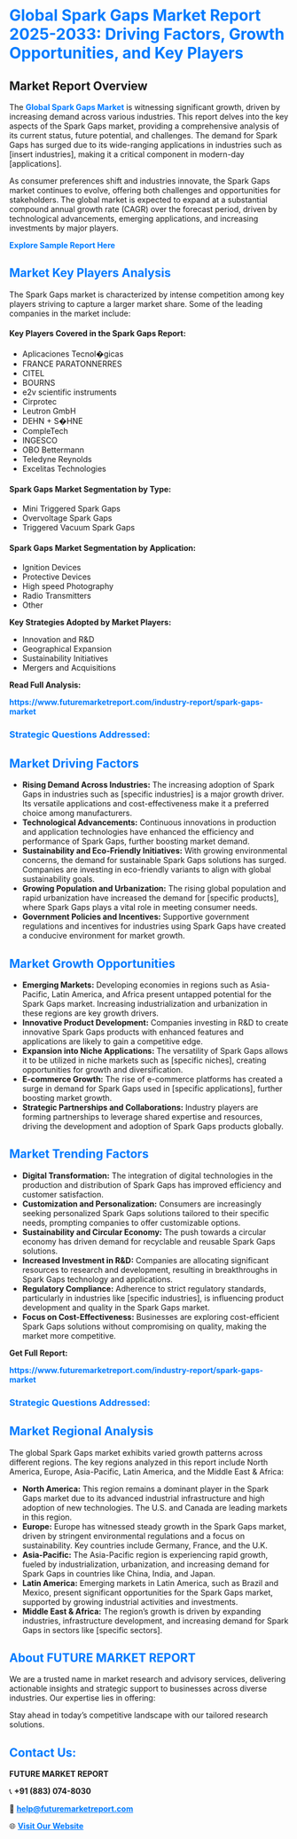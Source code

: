 <h1 style="color: #007BFF;">Global Spark Gaps Market Report 2025-2033: Driving Factors, Growth Opportunities, and Key Players</h1>

<section id="overview">
<h2>Market Report Overview</h2>
<p>The <a href="https://www.futuremarketreport.com/industry-report/spark-gaps-market" style="color: #007BFF; text-decoration: none;"><strong>Global Spark Gaps Market</strong></a> is witnessing significant growth, driven by increasing demand across various industries. This report delves into the key aspects of the Spark Gaps market, providing a comprehensive analysis of its current status, future potential, and challenges. The demand for Spark Gaps has surged due to its wide-ranging applications in industries such as [insert industries], making it a critical component in modern-day [applications].</p>
<p>As consumer preferences shift and industries innovate, the Spark Gaps market continues to evolve, offering both challenges and opportunities for stakeholders. The global market is expected to expand at a substantial compound annual growth rate (CAGR) over the forecast period, driven by technological advancements, emerging applications, and increasing investments by major players.</p>
</section>

<section id="overview">
<p><a href="https://www.futuremarketreport.com/request-sample/reportId=76769" style="color: #007BFF; text-decoration: none;"><strong>Explore Sample Report Here</strong></a></p>
</section>

<section id="key-players">
<h2 style="color: #007BFF;">Market Key Players Analysis</h2>
<p>The Spark Gaps market is characterized by intense competition among key players striving to capture a larger market share. Some of the leading companies in the market include:</p>
<h4>Key Players Covered in the Spark Gaps Report:</h4>
<ul><li>Aplicaciones Tecnol�gicas</li><li>FRANCE PARATONNERRES</li><li>CITEL</li><li>BOURNS</li><li>e2v scientific instruments</li><li>Cirprotec</li><li>Leutron GmbH</li><li>DEHN + S�HNE</li><li>CompleTech</li><li>INGESCO</li><li>OBO Bettermann</li><li>Teledyne Reynolds</li><li>Excelitas Technologies</li></ul>
<h4>Spark Gaps Market Segmentation by Type:</h4>
<ul><li>Mini Triggered Spark Gaps</li><li>Overvoltage Spark Gaps</li><li>Triggered Vacuum Spark Gaps</li></ul>

<h4>Spark Gaps Market Segmentation by Application:</h4>
<ul><li>Ignition Devices</li><li>Protective Devices</li><li>High speed Photography</li><li>Radio Transmitters</li><li>Other</li></ul>
<p><strong>Key Strategies Adopted by Market Players:</strong></p>
<ul>
<li>Innovation and R&D</li>
<li>Geographical Expansion</li>
<li>Sustainability Initiatives</li>
<li>Mergers and Acquisitions</li>
</ul>
</section>

<section>
<p><strong>Read Full Analysis: </strong></p><a href="https://www.futuremarketreport.com/industry-report/spark-gaps-market" style="color: #007BFF; text-decoration: none;"><strong>https://www.futuremarketreport.com/industry-report/spark-gaps-market</strong></a>
<h3 style="color: #007BFF;">Strategic Questions Addressed:</h3>
</section>

<section id="driving-factors">
<h2 style="color: #007BFF;">Market Driving Factors</h2>
<ul>
<li><strong>Rising Demand Across Industries:</strong> The increasing adoption of Spark Gaps in industries such as [specific industries] is a major growth driver. Its versatile applications and cost-effectiveness make it a preferred choice among manufacturers.</li>
<li><strong>Technological Advancements:</strong> Continuous innovations in production and application technologies have enhanced the efficiency and performance of Spark Gaps, further boosting market demand.</li>
<li><strong>Sustainability and Eco-Friendly Initiatives:</strong> With growing environmental concerns, the demand for sustainable Spark Gaps solutions has surged. Companies are investing in eco-friendly variants to align with global sustainability goals.</li>
<li><strong>Growing Population and Urbanization:</strong> The rising global population and rapid urbanization have increased the demand for [specific products], where Spark Gaps plays a vital role in meeting consumer needs.</li>
<li><strong>Government Policies and Incentives:</strong> Supportive government regulations and incentives for industries using Spark Gaps have created a conducive environment for market growth.</li>
</ul>
</section>

<section id="growth-opportunities">
<h2 style="color: #007BFF;">Market Growth Opportunities</h2>
<ul>
<li><strong>Emerging Markets:</strong> Developing economies in regions such as Asia-Pacific, Latin America, and Africa present untapped potential for the Spark Gaps market. Increasing industrialization and urbanization in these regions are key growth drivers.</li>
<li><strong>Innovative Product Development:</strong> Companies investing in R&D to create innovative Spark Gaps products with enhanced features and applications are likely to gain a competitive edge.</li>
<li><strong>Expansion into Niche Applications:</strong> The versatility of Spark Gaps allows it to be utilized in niche markets such as [specific niches], creating opportunities for growth and diversification.</li>
<li><strong>E-commerce Growth:</strong> The rise of e-commerce platforms has created a surge in demand for Spark Gaps used in [specific applications], further boosting market growth.</li>
<li><strong>Strategic Partnerships and Collaborations:</strong> Industry players are forming partnerships to leverage shared expertise and resources, driving the development and adoption of Spark Gaps products globally.</li>
</ul>
</section>

<section id="trending-factors">
<h2 style="color: #007BFF;">Market Trending Factors</h2>
<ul>
<li><strong>Digital Transformation:</strong> The integration of digital technologies in the production and distribution of Spark Gaps has improved efficiency and customer satisfaction.</li>
<li><strong>Customization and Personalization:</strong> Consumers are increasingly seeking personalized Spark Gaps solutions tailored to their specific needs, prompting companies to offer customizable options.</li>
<li><strong>Sustainability and Circular Economy:</strong> The push towards a circular economy has driven demand for recyclable and reusable Spark Gaps solutions.</li>
<li><strong>Increased Investment in R&D:</strong> Companies are allocating significant resources to research and development, resulting in breakthroughs in Spark Gaps technology and applications.</li>
<li><strong>Regulatory Compliance:</strong> Adherence to strict regulatory standards, particularly in industries like [specific industries], is influencing product development and quality in the Spark Gaps market.</li>
<li><strong>Focus on Cost-Effectiveness:</strong> Businesses are exploring cost-efficient Spark Gaps solutions without compromising on quality, making the market more competitive.</li>
</ul>
</section>

<section>
<p><strong>Get Full Report: </strong></p><a href="https://www.futuremarketreport.com/industry-report/spark-gaps-market" style="color: #007BFF; text-decoration: none;"><strong>https://www.futuremarketreport.com/industry-report/spark-gaps-market</strong></a>
<h3 style="color: #007BFF;">Strategic Questions Addressed:</h3>
</section>


<section id="regional-analysis">
<h2 style="color: #007BFF;">Market Regional Analysis</h2>
<p>The global Spark Gaps market exhibits varied growth patterns across different regions. The key regions analyzed in this report include North America, Europe, Asia-Pacific, Latin America, and the Middle East & Africa:</p>
<ul>
<li><strong>North America:</strong> This region remains a dominant player in the Spark Gaps market due to its advanced industrial infrastructure and high adoption of new technologies. The U.S. and Canada are leading markets in this region.</li>
<li><strong>Europe:</strong> Europe has witnessed steady growth in the Spark Gaps market, driven by stringent environmental regulations and a focus on sustainability. Key countries include Germany, France, and the U.K.</li>
<li><strong>Asia-Pacific:</strong> The Asia-Pacific region is experiencing rapid growth, fueled by industrialization, urbanization, and increasing demand for Spark Gaps in countries like China, India, and Japan.</li>
<li><strong>Latin America:</strong> Emerging markets in Latin America, such as Brazil and Mexico, present significant opportunities for the Spark Gaps market, supported by growing industrial activities and investments.</li>
<li><strong>Middle East & Africa:</strong> The region’s growth is driven by expanding industries, infrastructure development, and increasing demand for Spark Gaps in sectors like [specific sectors].</li>
</ul>
</section>

<footer>
<h2 style="color: #007BFF;">About FUTURE MARKET REPORT</h2>
<p>We are a trusted name in market research and advisory services, delivering actionable insights and strategic support to businesses across diverse industries. Our expertise lies in offering:</p>

<p>Stay ahead in today’s competitive landscape with our tailored research solutions.</p>

<h2 style="color: #007BFF;">Contact Us:</h2>
<p><strong>FUTURE MARKET REPORT</strong></p>
<p>📞 <strong>+91 (883) 074-8030</strong></p>
<p>📧 <strong><a href="mailto:help@futuremarketreport.com" style="color: #007BFF;">help@futuremarketreport.com</a></strong></p>
<p>🌐 <strong><a href="https://www.futuremarketreport.com/" style="color: #007BFF;">Visit Our Website</a></strong></p>
</footer>